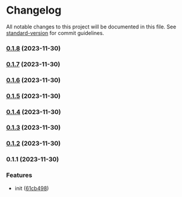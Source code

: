 # Changelog

All notable changes to this project will be documented in this file. See [standard-version](https://github.com/conventional-changelog/standard-version) for commit guidelines.

### [0.1.8](https://github.com/zzz1220/nextjs-dota2-web/compare/v0.1.7...v0.1.8) (2023-11-30)

### [0.1.7](https://github.com/zzz1220/nextjs-dota2-web/compare/v0.1.6...v0.1.7) (2023-11-30)

### [0.1.6](https://github.com/zzz1220/nextjs-dota2-web/compare/v0.1.5...v0.1.6) (2023-11-30)

### [0.1.5](https://github.com/zzz1220/nextjs-dota2-web/compare/v0.1.4...v0.1.5) (2023-11-30)

### [0.1.4](https://github.com/zzz1220/nextjs-dota2-web/compare/v0.1.3...v0.1.4) (2023-11-30)

### [0.1.3](https://github.com/zzz1220/nextjs-dota2-web/compare/v0.1.2...v0.1.3) (2023-11-30)

### [0.1.2](https://github.com/zzz1220/nextjs-dota2-web/compare/v0.1.1...v0.1.2) (2023-11-30)

### 0.1.1 (2023-11-30)


### Features

* init ([61cb498](https://github.com/zzz1220/nextjs-dota2-web/commit/61cb498444e753bc353444dd8d8ae0b8c0b2513c))
